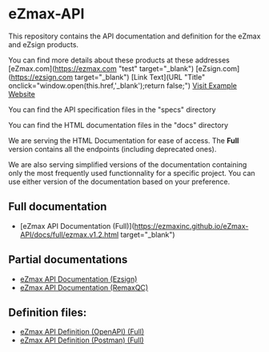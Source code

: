 # eZmax-API

This repository contains the API documentation and definition for the eZmax and eZsign products.

You can find more details about these products at these addresses
[eZmax.com](https://ezmax.com "test" target="_blank")
[eZsign.com](https://ezsign.com target="_blank")
[Link Text](URL "Title" onclick="window.open(this.href,'_blank');return false;")
<a href="http://www.example.com" target="_blank">Visit Example Website</a>

You can find the API specification files in the "specs" directory

You can find the HTML documentation files in the "docs" directory

We are serving the HTML Documentation for ease of access. The **Full** version contains all the endpoints (including deprecated ones).

We are also serving simplified versions of the documentation containing only the most frequently used functionnality for a specific project. You can use either version of the documentation based on your preference.

## Full documentation
- [eZmax API Documentation (Full)](https://ezmaxinc.github.io/eZmax-API/docs/full/ezmax.v1.2.html target="_blank")

## Partial documentations
- [eZmax API Documentation (Ezsign)](https://ezmaxinc.github.io/eZmax-API/docs/partial/ezsign/ezmax.v1.2.html)
- [eZmax API Documentation (RemaxQC)](https://ezmaxinc.github.io/eZmax-API/docs/partial/remaxqc/ezmax.v1.2.html)

## Definition files:
- [eZmax API Definition (OpenAPI) (Full)](https://ezmaxinc.github.io/eZmax-API/specs/ezmax.v1.2.json)
- [eZmax API Definition (Postman) (Full)](https://ezmaxinc.github.io/eZmax-API/specs/ezmax.v1.2%20%5BPostman%5D.json)
